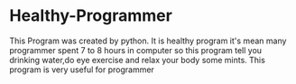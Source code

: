 # Healthy-Programmer
This Program was created by python. It is healthy program it's mean many programmer spent 7 to 8 hours in computer so this program tell you drinking water,do eye exercise and relax your body some mints. This program is very useful for programmer
